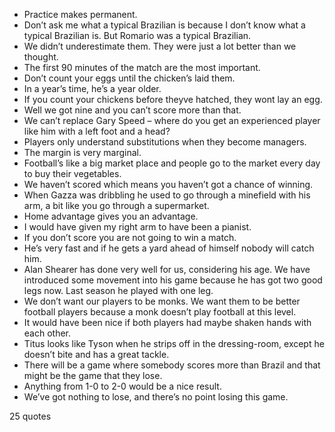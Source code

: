  - Practice makes permanent.
 - Don’t ask me what a typical Brazilian is because I don’t know what a typical Brazilian is. But Romario was a typical Brazilian.
 - We didn’t underestimate them. They were just a lot better than we thought.
 - The first 90 minutes of the match are the most important.
 - Don’t count your eggs until the chicken’s laid them.
 - In a year’s time, he’s a year older.
 - If you count your chickens before theyve hatched, they wont lay an egg.
 - Well we got nine and you can’t score more than that.
 - We can’t replace Gary Speed – where do you get an experienced player like him with a left foot and a head?
 - Players only understand substitutions when they become managers.
 - The margin is very marginal.
 - Football’s like a big market place and people go to the market every day to buy their vegetables.
 - We haven’t scored which means you haven’t got a chance of winning.
 - When Gazza was dribbling he used to go through a minefield with his arm, a bit like you go through a supermarket.
 - Home advantage gives you an advantage.
 - I would have given my right arm to have been a pianist.
 - If you don’t score you are not going to win a match.
 - He’s very fast and if he gets a yard ahead of himself nobody will catch him.
 - Alan Shearer has done very well for us, considering his age. We have introduced some movement into his game because he has got two good legs now. Last season he played with one leg.
 - We don’t want our players to be monks. We want them to be better football players because a monk doesn’t play football at this level.
 - It would have been nice if both players had maybe shaken hands with each other.
 - Titus looks like Tyson when he strips off in the dressing-room, except he doesn’t bite and has a great tackle.
 - There will be a game where somebody scores more than Brazil and that might be the game that they lose.
 - Anything from 1-0 to 2-0 would be a nice result.
 - We’ve got nothing to lose, and there’s no point losing this game.

25 quotes
